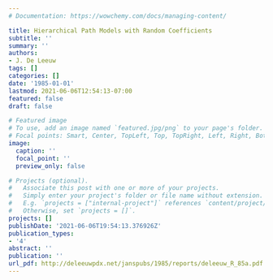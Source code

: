 ```yaml
---
# Documentation: https://wowchemy.com/docs/managing-content/

title: Hierarchical Path Models with Random Coefficients
subtitle: ''
summary: ''
authors:
- J. De Leeuw
tags: []
categories: []
date: '1985-01-01'
lastmod: 2021-06-06T12:54:13-07:00
featured: false
draft: false

# Featured image
# To use, add an image named `featured.jpg/png` to your page's folder.
# Focal points: Smart, Center, TopLeft, Top, TopRight, Left, Right, BottomLeft, Bottom, BottomRight.
image:
  caption: ''
  focal_point: ''
  preview_only: false

# Projects (optional).
#   Associate this post with one or more of your projects.
#   Simply enter your project's folder or file name without extension.
#   E.g. `projects = ["internal-project"]` references `content/project/deep-learning/index.md`.
#   Otherwise, set `projects = []`.
projects: []
publishDate: '2021-06-06T19:54:13.376926Z'
publication_types:
- '4'
abstract: ''
publication: ''
url_pdf: http://deleeuwpdx.net/janspubs/1985/reports/deleeuw_R_85a.pdf
---
```

